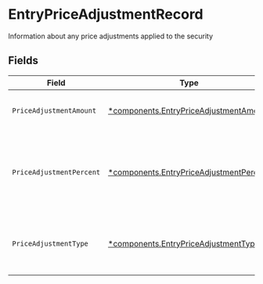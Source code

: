 # EntryPriceAdjustmentRecord

Information about any price adjustments applied to the security


## Fields

| Field                                                                                                    | Type                                                                                                     | Required                                                                                                 | Description                                                                                              | Example                                                                                                  |
| -------------------------------------------------------------------------------------------------------- | -------------------------------------------------------------------------------------------------------- | -------------------------------------------------------------------------------------------------------- | -------------------------------------------------------------------------------------------------------- | -------------------------------------------------------------------------------------------------------- |
| `PriceAdjustmentAmount`                                                                                  | [*components.EntryPriceAdjustmentAmount](../../models/components/entrypriceadjustmentamount.md)          | :heavy_minus_sign:                                                                                       | Total monetary value of the price_adjustment                                                             | {<br/>"value": "0.25"<br/>}                                                                              |
| `PriceAdjustmentPercent`                                                                                 | [*components.EntryPriceAdjustmentPercent](../../models/components/entrypriceadjustmentpercent.md)        | :heavy_minus_sign:                                                                                       | The percent at which the price was adjusted. Expressed as a number from 0.00-100 (rounded to 2 decimals) | {<br/>"value": "0.25"<br/>}                                                                              |
| `PriceAdjustmentType`                                                                                    | [*components.EntryPriceAdjustmentType](../../models/components/entrypriceadjustmenttype.md)              | :heavy_minus_sign:                                                                                       | The type of price adjustment being applied by the broker to the net price of the security.               | MARKUP                                                                                                   |